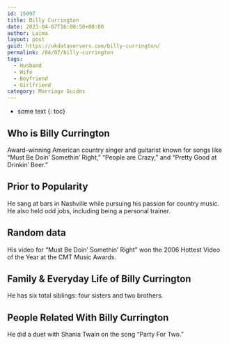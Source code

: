 ```yaml
---
id: 15097
title: Billy Currington
date: 2021-04-07T16:00:50+00:00
author: Laima
layout: post
guid: https://ukdataservers.com/billy-currington/
permalink: /04/07/billy-currington
tags:
  - Husband
  - Wife
  - Boyfriend
  - Girlfriend
category: Marriage Guides
---
```


* some text
{: toc}


## Who is Billy Currington
                  
                  
                  
Award-winning American country singer and guitarist known for songs like &#8220;Must Be Doin&#8217; Somethin&#8217; Right,&#8221; &#8220;People are Crazy,&#8221; and &#8220;Pretty Good at Drinkin&#8217; Beer.&#8221;
                  
              
            
              
            
                
                
                
## Prior to Popularity
                  
                  
                  
He sang at bars in Nashville while pursuing his passion for country music. He also held odd jobs, including being a personal trainer.
                  
              
            
              
            
                
                
                
## Random data
                  
                  
                  
His video for &#8220;Must Be Doin&#8217; Somethin&#8217; Right&#8221; won the 2006 Hottest Video of the Year at the CMT Music Awards.
                  
              
            
              
            
                
                
                
## Family & Everyday Life of Billy Currington
                  
                  
                  
He has six total siblings: four sisters and two brothers.
                  
              
            
              
            
                
                
                
## People Related With Billy Currington
                  
                  
                  
He did a duet with Shania Twain on the song &#8220;Party For Two.&#8221;
                  
              
            
              
            
                
              
            
              
              
            
            
              
            
          
          
          